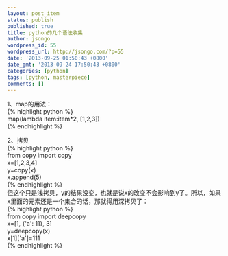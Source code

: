 ```yaml
---
layout: post_item
status: publish
published: true
title: python的几个语法收集
author: jsongo
wordpress_id: 55
wordpress_url: http://jsongo.com/?p=55
date: '2013-09-25 01:50:43 +0800'
date_gmt: '2013-09-24 17:50:43 +0800'
categories: [python]
tags: [python, masterpiece]
comments: []
---
```

1、map的用法：  
{% highlight python %}  
map(lambda item:item*2, [1,2,3])  
{% endhighlight %}  


2、拷贝  
{% highlight python %}  
from copy import copy<br />
x=[1,2,3,4]<br />
y=copy(x)<br />
x.append(5)  
{% endhighlight %}  
但这个只是浅拷贝，y的结果没变，也就是说x的改变不会影响到y了。所以，如果x里面的元素还是一个集合的话，那就得用深拷贝了：  
{% highlight python %}  
from copy import deepcopy<br />
x=[1, {'a': 11}, 3]<br />
y=deepcopy(x)<br />
x[1]['a']=111  
{% endhighlight %}  
